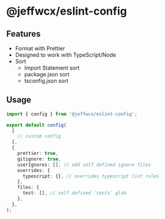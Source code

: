 # @jeffwcx/eslint-config

## Features

- Format with Prettier
- Designed to work with TypeScript/Node
- Sort
  - Import Statement sort
  - package.json sort
  - tsconfig.json sort

## Usage

```ts
import { config } from '@jeffwcx/eslint-config';

export default config(
  [
    // custom config
  ],
  {
    prettier: true,
    gitignore: true,
    userIgnores: [], // add self defined ignore files
    overrides: {
      typescript: {}, // overrides typescript lint rules
    },
    files: {
      test: [], // self defined `tests` glob
    },
  },
);
```
